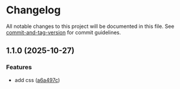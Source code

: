 # Changelog

All notable changes to this project will be documented in this file. See [commit-and-tag-version](https://github.com/absolute-version/commit-and-tag-version) for commit guidelines.

## 1.1.0 (2025-10-27)


### Features

* add css ([a6a497c](https://github.com/AzamAzis/intro-to-css-05-descendant-combinator/commit/a6a497cbcaeed5b0a3cef634e0694cfe66fdedce))
